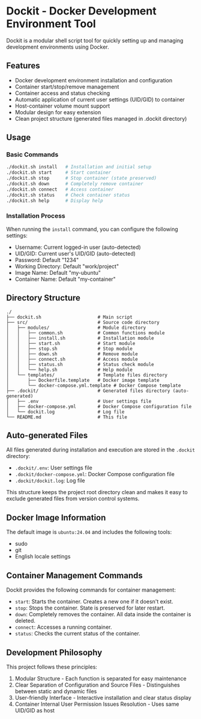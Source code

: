 # Dockit - Docker Development Environment Tool

Dockit is a modular shell script tool for quickly setting up and managing development environments using Docker.

## Features

- Docker development environment installation and configuration
- Container start/stop/remove management
- Container access and status checking
- Automatic application of current user settings (UID/GID) to container
- Host-container volume mount support
- Modular design for easy extension
- Clean project structure (generated files managed in .dockit directory)

## Usage

### Basic Commands

```bash
./dockit.sh install   # Installation and initial setup
./dockit.sh start     # Start container
./dockit.sh stop      # Stop container (state preserved)
./dockit.sh down      # Completely remove container
./dockit.sh connect   # Access container
./dockit.sh status    # Check container status
./dockit.sh help      # Display help
```

### Installation Process

When running the `install` command, you can configure the following settings:

- Username: Current logged-in user (auto-detected)
- UID/GID: Current user's UID/GID (auto-detected)
- Password: Default "1234"
- Working Directory: Default "work/project"
- Image Name: Default "my-ubuntu"
- Container Name: Default "my-container"

## Directory Structure

```
./
├── dockit.sh                     # Main script
├── src/                          # Source code directory
│   ├── modules/                  # Module directory
│   │   ├── common.sh             # Common functions module
│   │   ├── install.sh            # Installation module
│   │   ├── start.sh              # Start module
│   │   ├── stop.sh               # Stop module
│   │   ├── down.sh               # Remove module
│   │   ├── connect.sh            # Access module
│   │   ├── status.sh             # Status check module
│   │   └── help.sh               # Help module
│   └── templates/                # Template files directory
│       ├── Dockerfile.template   # Docker image template
│       └── docker-compose.yml.template # Docker Compose template
├── .dockit/                      # Generated files directory (auto-generated)
│   ├── .env                      # User settings file
│   ├── docker-compose.yml        # Docker Compose configuration file
│   └── dockit.log                # Log file
└── README.md                     # This file
```

## Auto-generated Files

All files generated during installation and execution are stored in the `.dockit` directory:

- `.dockit/.env`: User settings file
- `.dockit/docker-compose.yml`: Docker Compose configuration file
- `.dockit/dockit.log`: Log file

This structure keeps the project root directory clean and makes it easy to exclude generated files from version control systems.

## Docker Image Information

The default image is `ubuntu:24.04` and includes the following tools:

- sudo
- git
- English locale settings

## Container Management Commands

Dockit provides the following commands for container management:

- `start`: Starts the container. Creates a new one if it doesn't exist.
- `stop`: Stops the container. State is preserved for later restart.
- `down`: Completely removes the container. All data inside the container is deleted.
- `connect`: Accesses a running container.
- `status`: Checks the current status of the container.

## Development Philosophy

This project follows these principles:

1. Modular Structure - Each function is separated for easy maintenance
2. Clear Separation of Configuration and Source Files - Distinguishes between static and dynamic files
3. User-friendly Interface - Interactive installation and clear status display
4. Container Internal User Permission Issues Resolution - Uses same UID/GID as host 